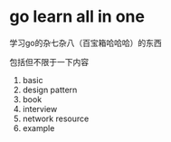 # go learn all in one

学习go的杂七杂八（百宝箱哈哈哈）的东西

包括但不限于一下内容

1. basic
2. design pattern
3. book
4. interview
5. network resource
6. example